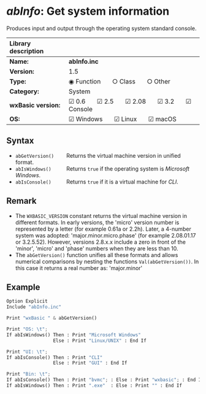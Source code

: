 *abInfo*: Get system information
================================

Produces input and output through the operating system standard console.


| Library description  | |
|:---------------------|:----------------------------------------------------|
| **Name:**            |  **abInfo.inc**                                     |
| **Version:**         |  1.5                                                |
| **Type:**            |  &#9673; Function  &nbsp; &nbsp; &nbsp;  &#9675; Class  &nbsp; &nbsp; &nbsp;  &#9675; Other |
| **Category:**        |  System                                 |
| **wxBasic version:** |  &#9745; 0.6  &nbsp; &nbsp; &nbsp;  &#9745; 2.5  &nbsp; &nbsp; &nbsp;  &#9745; 2.08  &nbsp; &nbsp; &nbsp;  &#9745; 3.2  &nbsp; &nbsp; &nbsp;  &#9745; Console  |
| **OS:**              |  &#9745; Windows  &nbsp; &nbsp; &nbsp;  &#9745; Linux  &nbsp; &nbsp; &nbsp;  &#9745; macOS  |


 
Syntax
------

* `abGetVersion()    `    Returns the virtual machine version in unified format.
* `abIsWindows()     `    Returns `true` if the operating system is *Microsoft Windows*.
* `abIsConsole()     `    Returns `true` if it is a virtual machine for *CLI*.



Remark
------

* The `WXBASIC_VERSION` constant returns the virtual machine version in different formats.
  In early versions, the 'micro' version number is represented by a letter (for example 
  0.61a or 2.2h). Later, a 4-number system was adopted: 'major.minor.micro.phase' (for 
  example 2.08.01.17 or 3.2.5.52). However, versions 2.8.x.x include a zero in front of 
  the 'minor', 'micro' and 'phase' numbers when they are less than 10.
* The `abGetVersion()` function unifies all these formats and allows numerical comparisons 
  by nesting the functions `Val(abGetVersion())`. In this case it returns a real number 
  as: 'major.minor'


Example
-------

```python
Option Explicit
Include "abInfo.inc"

Print "wxBasic " & abGetVersion()

Print "OS: \t";
If abIsWindows() Then : Print "Microsoft Windows"
                 Else : Print "Linux/UNIX" : End If

Print "UI: \t";
If abIsConsole() Then : Print "CLI"
                 Else : Print "GUI" : End If

Print "Bin: \t";
If abIsConsole() Then : Print "bvmc"; : Else : Print "wxbasic"; : End If
If abIsWindows() Then : Print ".exe"  : Else : Print "" : End If
```
